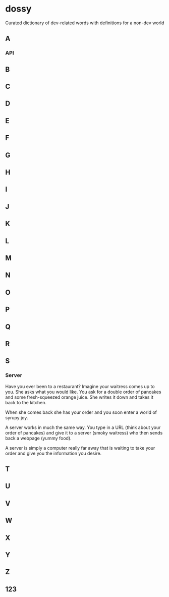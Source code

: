 # dossy
Curated dictionary of dev-related words with definitions for a non-dev world


## A
### API

## B

## C

## D

## E

## F

## G

## H

## I

## J

## K

## L

## M

## N

## O

## P

## Q

## R

## S

### Server
Have you ever been to a restaurant? Imagine your waitress comes up to you. She asks what you would like. You ask for a double order of pancakes and some fresh-squeezed orange juice. She writes it down and takes it back to the kitchen.

When she comes back she has your order and you soon enter a world of syrupy joy.

A server works in much the same way. You type in a URL (think about your order of pancakes) and give it to a server (smoky waitress) who then sends back a webpage (yummy food).

A server is simply a computer really far away that is waiting to take your order and give you the information you desire.

## T

## U

## V

## W

## X

## Y

## Z

## 123
